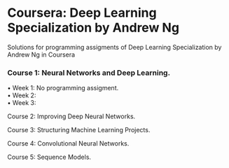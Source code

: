 # Coursera: Deep Learning Specialization by Andrew Ng
Solutions for programming assigments of Deep Learning Specialization by Andrew Ng in Coursera

### Course 1: Neural Networks and Deep Learning.<br>
• Week 1: No programming assigment.<br>
• Week 2:<br>
• Week 3:

Course 2: Improving Deep Neural Networks.

Course 3: Structuring Machine Learning Projects.

Course 4: Convolutional Neural Networks.

Course 5: Sequence Models.
